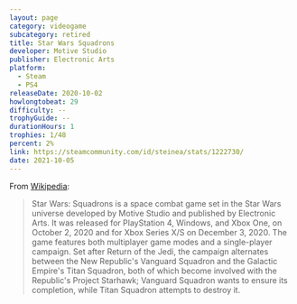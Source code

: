 ```yaml
---
layout: page
category: videogame
subcategory: retired
title: Star Wars Squadrons
developer: Motive Studio
publisher: Electronic Arts
platform:
  - Steam
  - PS4
releaseDate: 2020-10-02
howlongtobeat: 29
difficulty: --
trophyGuide: --
durationHours: 1
trophies: 1/48
percent: 2%
link: https://steamcommunity.com/id/steinea/stats/1222730/
date: 2021-10-05
---
```


From [Wikipedia](https://en.wikipedia.org/wiki/Star_Wars:_Squadrons):

> Star Wars: Squadrons is a space combat game set in the Star Wars universe developed by Motive Studio and published by Electronic Arts. It was released for PlayStation 4, Windows, and Xbox One, on October 2, 2020 and for Xbox Series X/S on December 3, 2020. The game features both multiplayer game modes and a single-player campaign. Set after Return of the Jedi, the campaign alternates between the New Republic's Vanguard Squadron and the Galactic Empire's Titan Squadron, both of which become involved with the Republic's Project Starhawk; Vanguard Squadron wants to ensure its completion, while Titan Squadron attempts to destroy it.
